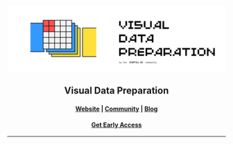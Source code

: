 <p align="center">
  <img src="https://raw.githubusercontent.com/instill-ai/.github/main/img/visual-data-preparation.png" alt="Instill AI - Where Visual Data Preparation Made for All" />
</p>

<h2 align="center">
    <p>Visual Data Preparation</p>
</h2>

<h4 align="center">
    <p>
        <a href="https://www.instill.tech">Website</a> |
        <a href="https://discord.gg/sevxWsqpGh">Community</a> |
        <a href="https://blog.instill.tech">Blog</a>
    <p>
</h4>

<h4 align="center">
    <p>
        <a href="https://www.instill.tech/get-access"><strong>Get Early Access</strong></a>
    <p>
</h4>

---
